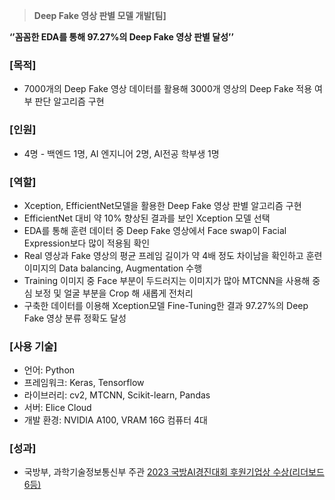 > **Deep Fake 영상 판별 모델 개발[팀]**

**‘’꼼꼼한 EDA를 통해 97.27%의 Deep Fake 영상 판별 달성’’**

### [목적]

- 7000개의 Deep Fake 영상 데이터를 활용해 3000개 영상의 Deep Fake 적용 여부 판단 알고리즘 구현

### [인원]

- 4명 - 백엔드 1명, AI 엔지니어 2명, AI전공 학부생 1명

### [역할]

- Xception,  EfficientNet모델을 활용한 Deep Fake 영상 판별 알고리즘 구현
- EfficientNet 대비 약 10% 향상된 결과를 보인 Xception 모델 선택
- EDA를 통해 훈련 데이터 중 Deep Fake 영상에서 Face swap이 Facial Expression보다 많이 적용됨 확인
- Real 영상과 Fake 영상의 평균 프레임 길이가  약 4배 정도 차이남을 확인하고 훈련 이미지의 Data balancing, Augmentation 수행
- Training 이미지 중 Face 부분이 두드러지는 이미지가 많아 MTCNN을 사용해 중심 보정 및 얼굴 부분을 Crop 해 새롭게 전처리
- 구축한 데이터를 이용해 Xception모델 Fine-Tuning한 결과 97.27%의 Deep Fake 영상 분류 정확도 달성

### [사용 기술]

- 언어: Python
- 프레임워크: Keras, Tensorflow
- 라이브러리: cv2, MTCNN, Scikit-learn, Pandas
- 서버: Elice Cloud
- 개발 환경: NVIDIA A100, VRAM 16G 컴퓨터 4대

### [성과]

- 국방부, 과학기술정보통신부 주관 [2023 국방AI경진대회 후원기업상 수상(리더보드 6등)](https://maicon.kr/%eb%9f%b0%ed%83%80%ec%9e%84%ec%97%90%eb%9f%ac/)
